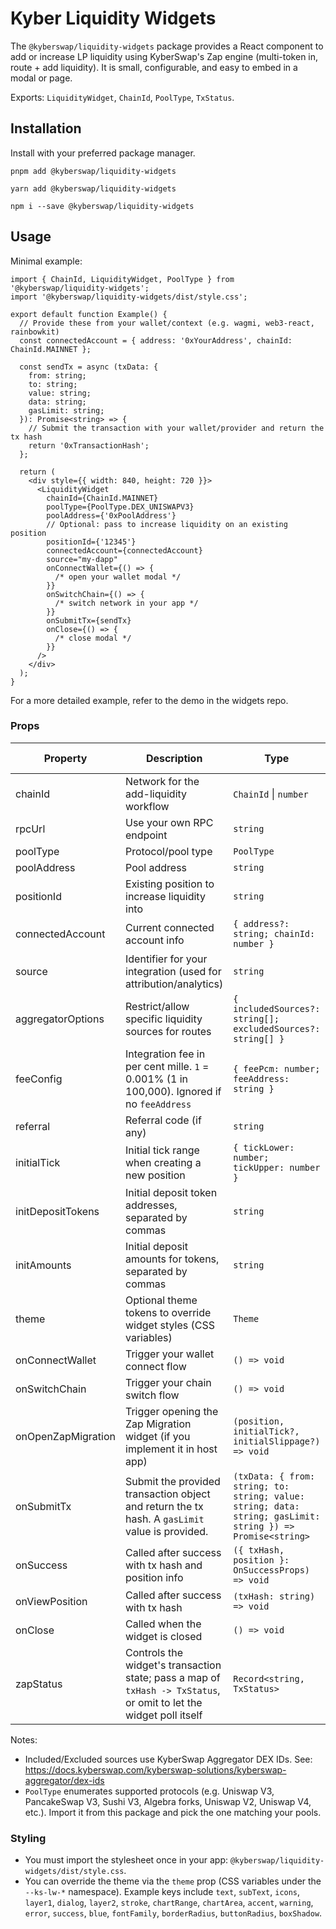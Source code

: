 # Kyber Liquidity Widgets

The `@kyberswap/liquidity-widgets` package provides a React component to add or increase LP liquidity using KyberSwap's Zap engine (multi-token in, route + add liquidity). It is small, configurable, and easy to embed in a modal or page.

Exports: `LiquidityWidget`, `ChainId`, `PoolType`, `TxStatus`.

## Installation

Install with your preferred package manager.

```
pnpm add @kyberswap/liquidity-widgets
```

```
yarn add @kyberswap/liquidity-widgets
```

```
npm i --save @kyberswap/liquidity-widgets
```

## Usage

Minimal example:

```tsx
import { ChainId, LiquidityWidget, PoolType } from '@kyberswap/liquidity-widgets';
import '@kyberswap/liquidity-widgets/dist/style.css';

export default function Example() {
  // Provide these from your wallet/context (e.g. wagmi, web3-react, rainbowkit)
  const connectedAccount = { address: '0xYourAddress', chainId: ChainId.MAINNET };

  const sendTx = async (txData: {
    from: string;
    to: string;
    value: string;
    data: string;
    gasLimit: string;
  }): Promise<string> => {
    // Submit the transaction with your wallet/provider and return the tx hash
    return '0xTransactionHash';
  };

  return (
    <div style={{ width: 840, height: 720 }}>
      <LiquidityWidget
        chainId={ChainId.MAINNET}
        poolType={PoolType.DEX_UNISWAPV3}
        poolAddress={'0xPoolAddress'}
        // Optional: pass to increase liquidity on an existing position
        positionId={'12345'}
        connectedAccount={connectedAccount}
        source="my-dapp"
        onConnectWallet={() => {
          /* open your wallet modal */
        }}
        onSwitchChain={() => {
          /* switch network in your app */
        }}
        onSubmitTx={sendTx}
        onClose={() => {
          /* close modal */
        }}
      />
    </div>
  );
}
```

For a more detailed example, refer to the demo in the widgets repo.

### Props

| Property           | Description                                                                                                        | Type                                                                                                       | Required / Default |
| ------------------ | ------------------------------------------------------------------------------------------------------------------ | ---------------------------------------------------------------------------------------------------------- | ------------------ |
| chainId            | Network for the add-liquidity workflow                                                                             | `ChainId` \| `number`                                                                                      | Required           |
| rpcUrl             | Use your own RPC endpoint                                                                                          | `string`                                                                                                   | Optional           |
| poolType           | Protocol/pool type                                                                                                 | `PoolType`                                                                                                 | Required           |
| poolAddress        | Pool address                                                                                                       | `string`                                                                                                   | Required           |
| positionId         | Existing position to increase liquidity into                                                                       | `string`                                                                                                   | Optional           |
| connectedAccount   | Current connected account info                                                                                     | `{ address?: string; chainId: number }`                                                                    | Required           |
| source             | Identifier for your integration (used for attribution/analytics)                                                   | `string`                                                                                                   | Required           |
| aggregatorOptions  | Restrict/allow specific liquidity sources for routes                                                               | `{ includedSources?: string[]; excludedSources?: string[] }`                                               | Optional           |
| feeConfig          | Integration fee in per cent mille. `1` = 0.001% (1 in 100,000). Ignored if no `feeAddress`                         | `{ feePcm: number; feeAddress: string }`                                                                   | Optional           |
| referral           | Referral code (if any)                                                                                             | `string`                                                                                                   | Optional           |
| initialTick        | Initial tick range when creating a new position                                                                    | `{ tickLower: number; tickUpper: number }`                                                                 | Optional           |
| initDepositTokens  | Initial deposit token addresses, separated by commas                                                               | `string`                                                                                                   | Optional           |
| initAmounts        | Initial deposit amounts for tokens, separated by commas                                                            | `string`                                                                                                   | Optional           |
| theme              | Optional theme tokens to override widget styles (CSS variables)                                                    | `Theme`                                                                                                    | Optional           |
| onConnectWallet    | Trigger your wallet connect flow                                                                                   | `() => void`                                                                                               | Required           |
| onSwitchChain      | Trigger your chain switch flow                                                                                     | `() => void`                                                                                               | Required           |
| onOpenZapMigration | Trigger opening the Zap Migration widget (if you implement it in host app)                                         | `(position, initialTick?, initialSlippage?) => void`                                                       | Optional           |
| onSubmitTx         | Submit the provided transaction object and return the tx hash. A `gasLimit` value is provided.                     | `(txData: { from: string; to: string; value: string; data: string; gasLimit: string }) => Promise<string>` | Required           |
| onSuccess          | Called after success with tx hash and position info                                                                | `({ txHash, position }: OnSuccessProps) => void`                                                           | Optional           |
| onViewPosition     | Called after success with tx hash                                                                                  | `(txHash: string) => void`                                                                                 | Optional           |
| onClose            | Called when the widget is closed                                                                                   | `() => void`                                                                                               | Optional           |
| zapStatus          | Controls the widget's transaction state; pass a map of `txHash -> TxStatus`, or omit to let the widget poll itself | `Record<string, TxStatus>`                                                                                 | Optional           |

Notes:

- Included/Excluded sources use KyberSwap Aggregator DEX IDs. See: https://docs.kyberswap.com/kyberswap-solutions/kyberswap-aggregator/dex-ids
- `PoolType` enumerates supported protocols (e.g. Uniswap V3, PancakeSwap V3, Sushi V3, Algebra forks, Uniswap V2, Uniswap V4, etc.). Import it from this package and pick the one matching your pools.

### Styling

- You must import the stylesheet once in your app: `@kyberswap/liquidity-widgets/dist/style.css`.
- You can override the theme via the `theme` prop (CSS variables under the `--ks-lw-*` namespace). Example keys include `text`, `subText`, `icons`, `layer1`, `dialog`, `layer2`, `stroke`, `chartRange`, `chartArea`, `accent`, `warning`, `error`, `success`, `blue`, `fontFamily`, `borderRadius`, `buttonRadius`, `boxShadow`.
